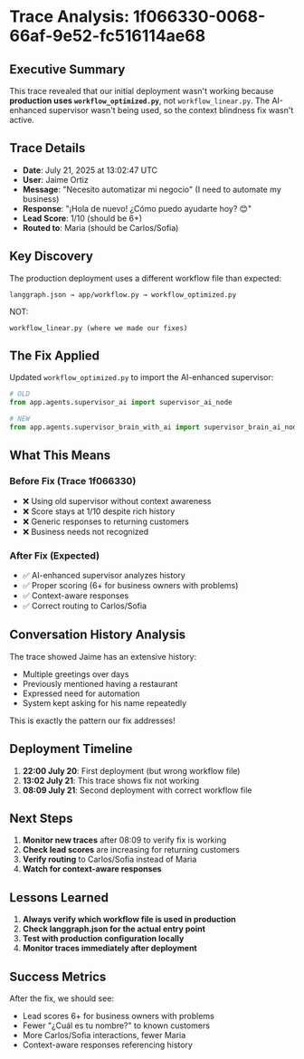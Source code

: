 # Trace Analysis: 1f066330-0068-66af-9e52-fc516114ae68

## Executive Summary

This trace revealed that our initial deployment wasn't working because **production uses `workflow_optimized.py`**, not `workflow_linear.py`. The AI-enhanced supervisor wasn't being used, so the context blindness fix wasn't active.

## Trace Details

- **Date**: July 21, 2025 at 13:02:47 UTC
- **User**: Jaime Ortiz  
- **Message**: "Necesito automatizar mi negocio" (I need to automate my business)
- **Response**: "¡Hola de nuevo! ¿Cómo puedo ayudarte hoy? 😊"
- **Lead Score**: 1/10 (should be 6+)
- **Routed to**: Maria (should be Carlos/Sofia)

## Key Discovery

The production deployment uses a different workflow file than expected:
```
langgraph.json → app/workflow.py → workflow_optimized.py
```

NOT:
```
workflow_linear.py (where we made our fixes)
```

## The Fix Applied

Updated `workflow_optimized.py` to import the AI-enhanced supervisor:

```python
# OLD
from app.agents.supervisor_ai import supervisor_ai_node

# NEW  
from app.agents.supervisor_brain_with_ai import supervisor_brain_ai_node as supervisor_ai_node
```

## What This Means

### Before Fix (Trace 1f066330)
- ❌ Using old supervisor without context awareness
- ❌ Score stays at 1/10 despite rich history
- ❌ Generic responses to returning customers
- ❌ Business needs not recognized

### After Fix (Expected)
- ✅ AI-enhanced supervisor analyzes history
- ✅ Proper scoring (6+ for business owners with problems)
- ✅ Context-aware responses
- ✅ Correct routing to Carlos/Sofia

## Conversation History Analysis

The trace showed Jaime has an extensive history:
- Multiple greetings over days
- Previously mentioned having a restaurant
- Expressed need for automation
- System kept asking for his name repeatedly

This is exactly the pattern our fix addresses!

## Deployment Timeline

1. **22:00 July 20**: First deployment (but wrong workflow file)
2. **13:02 July 21**: This trace shows fix not working
3. **08:09 July 21**: Second deployment with correct workflow file

## Next Steps

1. **Monitor new traces** after 08:09 to verify fix is working
2. **Check lead scores** are increasing for returning customers
3. **Verify routing** to Carlos/Sofia instead of Maria
4. **Watch for context-aware responses**

## Lessons Learned

1. **Always verify which workflow file is used in production**
2. **Check langgraph.json for the actual entry point**
3. **Test with production configuration locally**
4. **Monitor traces immediately after deployment**

## Success Metrics

After the fix, we should see:
- Lead scores 6+ for business owners with problems
- Fewer "¿Cuál es tu nombre?" to known customers
- More Carlos/Sofia interactions, fewer Maria
- Context-aware responses referencing history